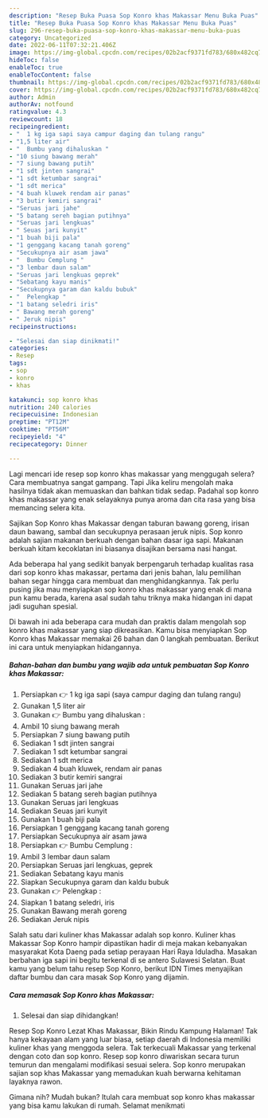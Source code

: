 ```yaml
---
description: "Resep Buka Puasa Sop Konro khas Makassar Menu Buka Puas"
title: "Resep Buka Puasa Sop Konro khas Makassar Menu Buka Puas"
slug: 296-resep-buka-puasa-sop-konro-khas-makassar-menu-buka-puas
category: Uncategorized
date: 2022-06-11T07:32:21.406Z
image: https://img-global.cpcdn.com/recipes/02b2acf9371fd783/680x482cq70/sop-konro-khas-makassar-foto-resep-utama.jpg
hideToc: false
enableToc: true
enableTocContent: false
thumbnail: https://img-global.cpcdn.com/recipes/02b2acf9371fd783/680x482cq70/sop-konro-khas-makassar-foto-resep-utama.jpg
cover: https://img-global.cpcdn.com/recipes/02b2acf9371fd783/680x482cq70/sop-konro-khas-makassar-foto-resep-utama.jpg
author: Admin
authorAv: notfound
ratingvalue: 4.3
reviewcount: 18
recipeingredient:
- "  1 kg iga sapi saya campur daging dan tulang rangu"
- "1,5 liter air"
- "  Bumbu yang dihaluskan "
- "10 siung bawang merah"
- "7 siung bawang putih"
- "1 sdt jinten sangrai"
- "1 sdt ketumbar sangrai"
- "1 sdt merica"
- "4 buah kluwek rendam air panas"
- "3 butir kemiri sangrai"
- "Seruas jari jahe"
- "5 batang sereh bagian putihnya"
- "Seruas jari lengkuas"
- " Seuas jari kunyit"
- "1 buah biji pala"
- "1 genggang kacang tanah goreng"
- "Secukupnya air asam jawa"
- "  Bumbu Cemplung "
- "3 lembar daun salam"
- "Seruas jari lengkuas geprek"
- "Sebatang kayu manis"
- "Secukupnya garam dan kaldu bubuk"
- "  Pelengkap "
- "1 batang seledri iris"
- " Bawang merah goreng"
- " Jeruk nipis"
recipeinstructions:

- "Selesai dan siap dinikmati!"
categories:
- Resep
tags:
- sop
- konro
- khas

katakunci: sop konro khas 
nutrition: 240 calories
recipecuisine: Indonesian
preptime: "PT12M"
cooktime: "PT56M"
recipeyield: "4"
recipecategory: Dinner

---
```



Lagi mencari ide resep sop konro khas makassar yang menggugah selera? Cara membuatnya sangat gampang. Tapi Jika keliru mengolah maka hasilnya tidak akan memuaskan dan bahkan tidak sedap. Padahal sop konro khas makassar yang enak selayaknya punya aroma dan cita rasa yang bisa memancing selera kita.


Sajikan Sop Konro khas Makassar dengan taburan bawang goreng, irisan daun bawang, sambal dan secukupnya perasaan jeruk nipis. Sop konro adalah sajian makanan berkuah dengan bahan dasar iga sapi. Makanan berkuah kitam kecoklatan ini biasanya disajikan bersama nasi hangat.

Ada beberapa hal yang sedikit banyak berpengaruh terhadap kualitas rasa dari sop konro khas makassar, pertama dari jenis bahan, lalu pemilihan bahan segar hingga cara membuat dan menghidangkannya. Tak perlu pusing jika mau menyiapkan sop konro khas makassar yang enak di mana pun kamu berada, karena asal sudah tahu triknya maka hidangan ini dapat jadi suguhan spesial.


Di bawah ini ada beberapa cara mudah dan praktis dalam mengolah sop konro khas makassar yang siap dikreasikan. Kamu bisa menyiapkan Sop Konro khas Makassar memakai 26 bahan dan 0 langkah pembuatan. Berikut ini cara untuk menyiapkan hidangannya.

<!--inarticleads1-->

##### Bahan-bahan dan bumbu yang wajib ada untuk pembuatan Sop Konro khas Makassar:

1. Persiapkan  👉 1 kg iga sapi (saya campur daging dan tulang rangu)
1. Gunakan 1,5 liter air
1. Gunakan  👉 Bumbu yang dihaluskan :
1. Ambil 10 siung bawang merah
1. Persiapkan 7 siung bawang putih
1. Sediakan 1 sdt jinten sangrai
1. Sediakan 1 sdt ketumbar sangrai
1. Sediakan 1 sdt merica
1. Sediakan 4 buah kluwek, rendam air panas
1. Sediakan 3 butir kemiri sangrai
1. Gunakan Seruas jari jahe
1. Sediakan 5 batang sereh bagian putihnya
1. Gunakan Seruas jari lengkuas
1. Sediakan  Seuas jari kunyit
1. Gunakan 1 buah biji pala
1. Persiapkan 1 genggang kacang tanah goreng
1. Persiapkan Secukupnya air asam jawa
1. Persiapkan  👉 Bumbu Cemplung :
1. Ambil 3 lembar daun salam
1. Persiapkan Seruas jari lengkuas, geprek
1. Sediakan Sebatang kayu manis
1. Siapkan Secukupnya garam dan kaldu bubuk
1. Gunakan  👉 Pelengkap :
1. Siapkan 1 batang seledri, iris
1. Gunakan  Bawang merah goreng
1. Sediakan  Jeruk nipis


Salah satu dari kuliner khas Makassar adalah sop konro. Kuliner khas Makassar Sop Konro hampir dipastikan hadir di meja makan kebanyakan masyarakat Kota Daeng pada setiap perayaan Hari Raya Iduladha. Masakan berbahan iga sapi ini begitu terkenal di se antero Sulawesi Selatan. Buat kamu yang belum tahu resep Sop Konro, berikut IDN Times menyajikan daftar bumbu dan cara masak Sop Konro yang dijamin. 

<!--inarticleads2-->

##### Cara memasak Sop Konro khas Makassar:


1. Selesai dan siap dihidangkan!

Resep Sop Konro Lezat Khas Makassar, Bikin Rindu Kampung Halaman! Tak hanya kekayaan alam yang luar biasa, setiap daerah di Indonesia memiliki kuliner khas yang menggoda selera. Tak terkecuali Makassar yang terkenal dengan coto dan sop konro. Resep sop konro diwariskan secara turun temurun dan mengalami modifikasi sesuai selera. Sop konro merupakan sajian sop khas Makassar yang memadukan kuah berwarna kehitaman layaknya rawon. 

Gimana nih? Mudah bukan? Itulah cara membuat sop konro khas makassar yang bisa kamu lakukan di rumah. Selamat menikmati
